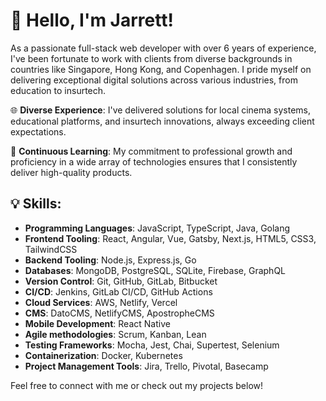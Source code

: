 # 👋 Hello, I'm Jarrett!

As a passionate full-stack web developer with over 6 years of experience, I've been fortunate to work with clients from diverse backgrounds in countries like Singapore, Hong Kong, and Copenhagen. I pride myself on delivering exceptional digital solutions across various industries, from education to insurtech.

🌐 **Diverse Experience**: I've delivered solutions for local cinema systems, educational platforms, and insurtech innovations, always exceeding client expectations.

🚀 **Continuous Learning**: My commitment to professional growth and proficiency in a wide array of technologies ensures that I consistently deliver high-quality products.

## 💡 Skills:

- **Programming Languages**: JavaScript, TypeScript, Java, Golang
- **Frontend Tooling**: React, Angular, Vue, Gatsby, Next.js, HTML5, CSS3, TailwindCSS
- **Backend Tooling**: Node.js, Express.js, Go
- **Databases**: MongoDB, PostgreSQL, SQLite, Firebase, GraphQL
- **Version Control**: Git, GitHub, GitLab, Bitbucket
- **CI/CD**: Jenkins, GitLab CI/CD, GitHub Actions
- **Cloud Services**: AWS, Netlify, Vercel
- **CMS**: DatoCMS, NetlifyCMS, ApostropheCMS
- **Mobile Development**: React Native
- **Agile methodologies**: Scrum, Kanban, Lean
- **Testing Frameworks**: Mocha, Jest, Chai, Supertest, Selenium
- **Containerization**: Docker, Kubernetes
- **Project Management Tools**: Jira, Trello, Pivotal, Basecamp

Feel free to connect with me or check out my projects below!
